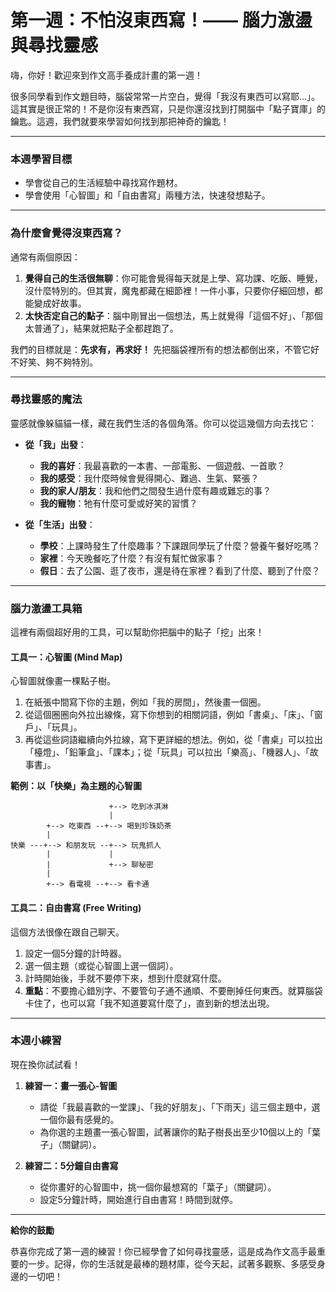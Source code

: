 # 第一週：不怕沒東西寫！—— 腦力激盪與尋找靈感

嗨，你好！歡迎來到作文高手養成計畫的第一週！

很多同學看到作文題目時，腦袋常常一片空白，覺得「我沒有東西可以寫耶...」。這其實是很正常的！不是你沒有東西寫，只是你還沒找到打開腦中「點子寶庫」的鑰匙。這週，我們就要來學習如何找到那把神奇的鑰匙！

---

### **本週學習目標**

*   學會從自己的生活經驗中尋找寫作題材。
*   學會使用「心智圖」和「自由書寫」兩種方法，快速發想點子。

---

### **為什麼會覺得沒東西寫？**

通常有兩個原因：
1.  **覺得自己的生活很無聊**：你可能會覺得每天就是上學、寫功課、吃飯、睡覺，沒什麼特別的。但其實，魔鬼都藏在細節裡！一件小事，只要你仔細回想，都能變成好故事。
2.  **太快否定自己的點子**：腦中剛冒出一個想法，馬上就覺得「這個不好」、「那個太普通了」，結果就把點子全都趕跑了。

我們的目標就是：**先求有，再求好！** 先把腦袋裡所有的想法都倒出來，不管它好不好笑、夠不夠特別。

---

### **尋找靈感的魔法**

靈感就像躲貓貓一樣，藏在我們生活的各個角落。你可以從這幾個方向去找它：

*   **從「我」出發**：
    *   **我的喜好**：我最喜歡的一本書、一部電影、一個遊戲、一首歌？
    *   **我的感受**：我什麼時候會覺得開心、難過、生氣、緊張？
    *   **我的家人/朋友**：我和他們之間發生過什麼有趣或難忘的事？
    *   **我的寵物**：牠有什麼可愛或好笑的習慣？

*   **從「生活」出發**：
    *   **學校**：上課時發生了什麼趣事？下課跟同學玩了什麼？營養午餐好吃嗎？
    *   **家裡**：今天晚餐吃了什麼？有沒有幫忙做家事？
    *   **假日**：去了公園、逛了夜市，還是待在家裡？看到了什麼、聽到了什麼？

---

### **腦力激盪工具箱**

這裡有兩個超好用的工具，可以幫助你把腦中的點子「挖」出來！

#### **工具一：心智圖 (Mind Map)**

心智圖就像畫一棵點子樹。

1.  在紙張中間寫下你的主題，例如「我的房間」，然後畫一個圈。
2.  從這個圈圈向外拉出線條，寫下你想到的相關詞語，例如「書桌」、「床」、「窗戶」、「玩具」。
3.  再從這些詞語繼續向外拉線，寫下更詳細的想法。例如，從「書桌」可以拉出「檯燈」、「鉛筆盒」、「課本」；從「玩具」可以拉出「樂高」、「機器人」、「故事書」。

**範例：以「快樂」為主題的心智圖**
```
                      +--> 吃到冰淇淋
                      |
        +--> 吃東西 --+--> 喝到珍珠奶茶
        |
快樂 ---+--> 和朋友玩 --+--> 玩鬼抓人
        |             |
        |             +--> 聊秘密
        |
        +--> 看電視 --+--> 看卡通
```

#### **工具二：自由書寫 (Free Writing)**

這個方法很像在跟自己聊天。

1.  設定一個5分鐘的計時器。
2.  選一個主題（或從心智圖上選一個詞）。
3.  計時開始後，手就不要停下來，想到什麼就寫什麼。
4.  **重點**：不要擔心錯別字、不要管句子通不通順、不要刪掉任何東西。就算腦袋卡住了，也可以寫「我不知道要寫什麼了」，直到新的想法出現。

---

### **本週小練習**

現在換你試試看！

1.  **練習一：畫一張心-智圖**
    *   請從「我最喜歡的一堂課」、「我的好朋友」、「下雨天」這三個主題中，選一個你最有感覺的。
    *   為你選的主題畫一張心智圖，試著讓你的點子樹長出至少10個以上的「葉子」（關鍵詞）。

2.  **練習二：5分鐘自由書寫**
    *   從你畫好的心智圖中，挑一個你最想寫的「葉子」（關鍵詞）。
    *   設定5分鐘計時，開始進行自由書寫！時間到就停。

---

**給你的鼓勵**

恭喜你完成了第一週的練習！你已經學會了如何尋找靈感，這是成為作文高手最重要的一步。記得，你的生活就是最棒的題材庫，從今天起，試著多觀察、多感受身邊的一切吧！
